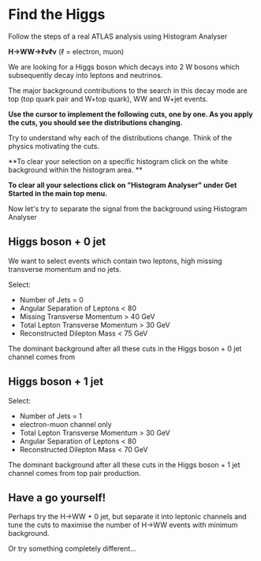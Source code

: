 # Find the Higgs

Follow the steps of a real ATLAS analysis using Histogram Analyser

**H→WW→ℓνℓν** (ℓ = electron, muon)

We are looking for a Higgs boson which decays into 2 W bosons which subsequently decay into leptons and neutrinos. 

The major background contributions to the search in this decay mode are top (top quark pair and W+top quark), WW and W+jet events.

**Use the cursor to implement the following cuts, one by one.
As you apply the cuts, you should see the distributions changing.**  

Try to understand why each of the distributions change.  Think of the physics motivating the cuts.

**To clear your selection on a specific histogram click on the white background within the histogram area. **

**To clear all your selections click on "Histogram Analyser" under Get Started in the main top menu.**


Now let's try to separate the signal from the background using Histogram Analyser

## Higgs boson + 0 jet
We want to select events which contain two leptons, high missing transverse momentum and no jets.  

Select: 

* Number of Jets = 0
* Angular Separation of Leptons < 80
* Missing Transverse Momentum > 40 GeV
* Total Lepton Transverse Momentum > 30 GeV
* Reconstructed Dilepton Mass < 75 GeV


The dominant background after all these cuts in the
Higgs boson + 0 jet channel comes from

## Higgs boson + 1 jet

Select: 

* Number of Jets = 1
* electron-muon channel only
* Total Lepton Transverse Momentum > 30 GeV
* Angular Separation of Leptons < 80
* Reconstructed Dilepton Mass < 70 GeV

The dominant background after all these cuts in the
Higgs boson + 1 jet channel comes from top pair
production.  

## Have a go yourself!

Perhaps try the H→WW + 0 jet, but separate it into leptonic channels and tune the cuts to maximise the number of H→WW events with minimum background.  

Or try something completely different...

